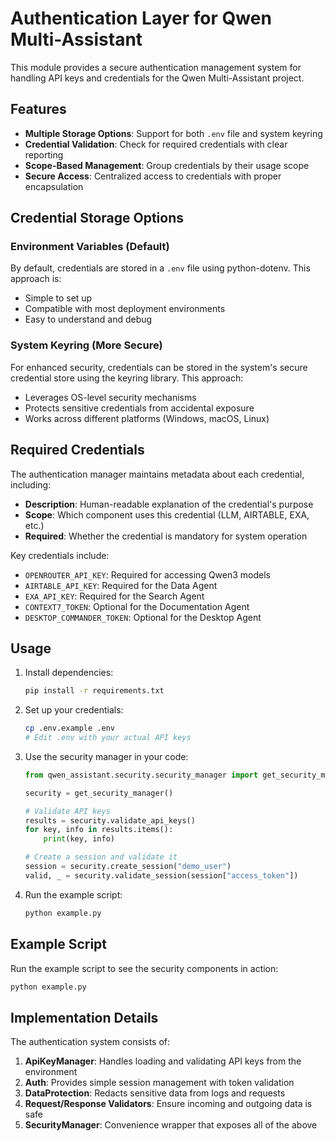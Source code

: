 # Authentication Layer for Qwen Multi-Assistant

This module provides a secure authentication management system for handling API keys and credentials for the Qwen Multi-Assistant project.

## Features

- **Multiple Storage Options**: Support for both `.env` file and system keyring
- **Credential Validation**: Check for required credentials with clear reporting
- **Scope-Based Management**: Group credentials by their usage scope
- **Secure Access**: Centralized access to credentials with proper encapsulation

## Credential Storage Options

### Environment Variables (Default)

By default, credentials are stored in a `.env` file using python-dotenv. This approach is:
- Simple to set up
- Compatible with most deployment environments
- Easy to understand and debug

### System Keyring (More Secure)

For enhanced security, credentials can be stored in the system's secure credential store using the keyring library. This approach:
- Leverages OS-level security mechanisms
- Protects sensitive credentials from accidental exposure
- Works across different platforms (Windows, macOS, Linux)

## Required Credentials

The authentication manager maintains metadata about each credential, including:
- **Description**: Human-readable explanation of the credential's purpose
- **Scope**: Which component uses this credential (LLM, AIRTABLE, EXA, etc.)
- **Required**: Whether the credential is mandatory for system operation

Key credentials include:
- `OPENROUTER_API_KEY`: Required for accessing Qwen3 models
- `AIRTABLE_API_KEY`: Required for the Data Agent
- `EXA_API_KEY`: Required for the Search Agent
- `CONTEXT7_TOKEN`: Optional for the Documentation Agent
- `DESKTOP_COMMANDER_TOKEN`: Optional for the Desktop Agent

## Usage

1. Install dependencies:
   ```bash
   pip install -r requirements.txt
   ```

2. Set up your credentials:
   ```bash
   cp .env.example .env
   # Edit .env with your actual API keys
   ```

3. Use the security manager in your code:
   ```python
   from qwen_assistant.security.security_manager import get_security_manager

   security = get_security_manager()

   # Validate API keys
   results = security.validate_api_keys()
   for key, info in results.items():
       print(key, info)

   # Create a session and validate it
   session = security.create_session("demo_user")
   valid, _ = security.validate_session(session["access_token"])
   ```

4. Run the example script:
   ```bash
   python example.py
   ```

## Example Script

Run the example script to see the security components in action:

```bash
python example.py
```

## Implementation Details

The authentication system consists of:

1. **ApiKeyManager**: Handles loading and validating API keys from the environment
2. **Auth**: Provides simple session management with token validation
3. **DataProtection**: Redacts sensitive data from logs and requests
4. **Request/Response Validators**: Ensure incoming and outgoing data is safe
5. **SecurityManager**: Convenience wrapper that exposes all of the above

